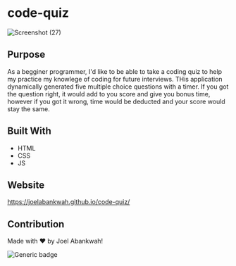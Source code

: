 # code-quiz
![Screenshot (27)](https://user-images.githubusercontent.com/100015338/163653835-80fd2e6c-c998-4c5a-88bd-b0b59571c19e.png)



## Purpose
As a begginer programmer, I'd like to be able to take a coding quiz to help my practice my knowlege of coding for future interviews. THis application 
dynamically generated five multiple choice questions with a timer. If you got the question right, it would add to you score and give you bonus time, however if you got it wrong, time would be deducted and your score would stay the same.

## Built With
* HTML
* CSS
* JS

## Website
https://joelabankwah.github.io/code-quiz/

## Contribution
Made with ❤️ by Joel Abankwah!


![Generic badge](https://img.shields.io/badge/<License>-<lgpl-3.0>-<COLOR>.svg)
